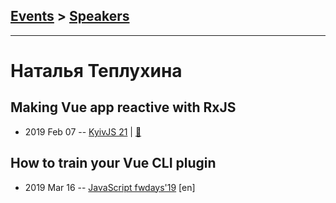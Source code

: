 ## [Events](../README.md) > [Speakers](../speakers.md)
---

# Наталья Теплухина

## Making Vue app reactive with RxJS
- 2019 Feb 07 -- [KyivJS 21](https://www.youtube.com/watch?v=Ny1_s9OHg1M)  | [:notebook:](https://slides.com/superdiana/making-your-vue-app-reactive-with-rxjs#/)  
## How to train your Vue CLI plugin
- 2019 Mar 16 -- [JavaScript fwdays&#39;19](https://fwdays.com/en/event/js-fwdays-2019/review/how-to-train-your-vue-cli-plugin) [en]   
